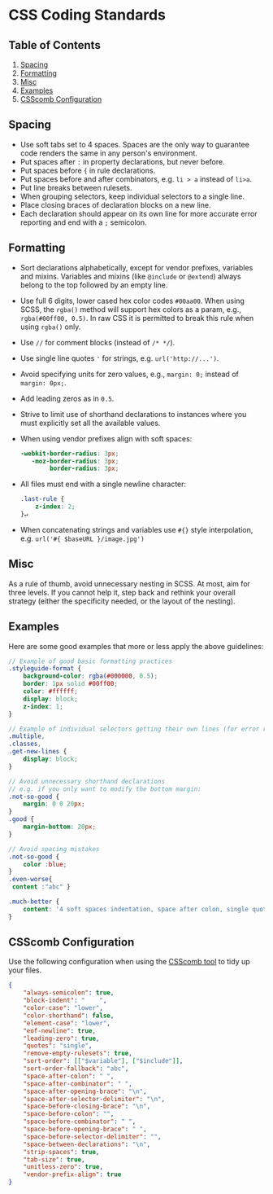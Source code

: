 CSS Coding Standards
====================

## Table of Contents

1. [Spacing](#spacing)
2. [Formatting](#formatting)
3. [Misc](#misc)
4. [Examples](#examples)
5. [CSScomb Configuration](#csscomb-configuration)

## Spacing

* Use soft tabs set to 4 spaces. Spaces are the only way to guarantee code renders the same in any person's environment.
* Put spaces after `:` in property declarations, but never before.
* Put spaces before `{` in rule declarations.
* Put spaces before and after combinators, e.g. `li > a` instead of `li>a`.
* Put line breaks between rulesets.
* When grouping selectors, keep individual selectors to a single line.
* Place closing braces of declaration blocks on a new line.
* Each declaration should appear on its own line for more accurate error reporting and end with a `;` semicolon.

## Formatting

* Sort declarations alphabetically, except for vendor prefixes, variables and mixins. Variables and mixins (like `@include` or `@extend`) always belong to the top followed by an empty line.
* Use full 6 digits, lower cased hex color codes `#00aa00`. When using SCSS, the `rgba()` method will support hex colors as a param, e.g., `rgba(#00ff00, 0.5)`. In raw CSS it is permitted to break this rule when using `rgba()` only.
* Use `//` for comment blocks (instead of `/* */`).
* Use single line quotes `'` for strings, e.g. `url('http://...')`.
* Avoid specifying units for zero values, e.g., `margin: 0;` instead of `margin: 0px;`.
* Add leading zeros as in `0.5`.
* Strive to limit use of shorthand declarations to instances where you must explicitly set all the available values.
* When using vendor prefixes align with soft spaces:

  ```scss
  -webkit-border-radius: 3px;
     -moz-border-radius: 3px;
          border-radius: 3px;
  ```

* All files must end with a single newline character:

  ```scss
  .last-rule {
      z-index: 2;
  }↵
  
  ```

* When concatenating strings and variables use `#{}` style interpolation, e.g. `url('#{ $baseURL }/image.jpg')`


## Misc

As a rule of thumb, avoid unnecessary nesting in SCSS. At most, aim for three levels. If you cannot help it, step back and rethink your overall strategy (either the specificity needed, or the layout of the nesting).

## Examples

Here are some good examples that more or less apply the above guidelines:

```scss
// Example of good basic formatting practices
.styleguide-format {
    background-color: rgba(#000000, 0.5);
    border: 1px solid #00ff00;
    color: #ffffff;
    display: block;
    z-index: 1;
}

// Example of individual selectors getting their own lines (for error reporting)
.multiple,
.classes,
.get-new-lines {
    display: block;
}

// Avoid unnecessary shorthand declarations
// e.g. if you only want to modify the bottom margin:
.not-so-good {
    margin: 0 0 20px;
}
.good {
    margin-bottom: 20px;
}

// Avoid spacing mistakes
.not-so-good {
    color :blue;
}
.even-worse{
 content :"abc" }

.much-better {
    content: '4 soft spaces indentation, space after colon, single quotes, semicolon';
}
```

## CSScomb Configuration

Use the following configuration when using the [CSScomb tool](http://csscomb.com/) to tidy up your files.

```json
{
    "always-semicolon": true,
    "block-indent": "    ",
    "color-case": "lower",
    "color-shorthand": false,
    "element-case": "lower",
    "eof-newline": true,
    "leading-zero": true,
    "quotes": "single",
    "remove-empty-rulesets": true,
    "sort-order": [["$variable"], ["$include"]],
    "sort-order-fallback": "abc",
    "space-after-colon": " ",
    "space-after-combinator": " ",
    "space-after-opening-brace": "\n",
    "space-after-selector-delimiter": "\n",
    "space-before-closing-brace": "\n",
    "space-before-colon": "",
    "space-before-combinator": " ",
    "space-before-opening-brace": " ",
    "space-before-selector-delimiter": "",
    "space-between-declarations": "\n",
    "strip-spaces": true,
    "tab-size": true,
    "unitless-zero": true,
    "vendor-prefix-align": true
}
```
